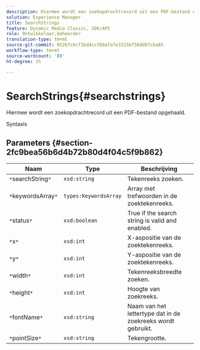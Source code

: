 ```yaml
---
description: Hiermee wordt een zoekopdrachtrecord uit een PDF-bestand opgehaald.
solution: Experience Manager
title: SearchStrings
feature: Dynamic Media Classic, SDK/API
role: Ontwikkelaar,beheerder
translation-type: tm+mt
source-git-commit: 052bfcbcf1bd4ccf60afa7e3325bf58dd07cba85
workflow-type: tm+mt
source-wordcount: '89'
ht-degree: 1%

---
```



# SearchStrings{#searchstrings}

Hiermee wordt een zoekopdrachtrecord uit een PDF-bestand opgehaald.

Syntaxis

## Parameters {#section-2fc9bea56b6d4b72b80d4f04c5f9b862}

| Naam | Type | Beschrijving |
|---|---|---|
| `*`searchString`*` | `xsd:string` | Tekenreeks zoeken. |
| `*`keywordsArray`*` | `types:KeywordsArray` | Array met trefwoorden in de zoektekenreeks. |
| `*`status`*` | `xsd:boolean` | True if the search string is valid and enabled. |
| `*`x`*` | `xsd:int` | X-aspositie van de zoektekenreeks. |
| `*`y`*` | `xsd:int` | Y-aspositie van de zoektekenreeks. |
| `*`width`*` | `xsd:int` | Tekenreeksbreedte zoeken. |
| `*`height`*` | `xsd:int` | Hoogte van zoekreeks. |
| `*`fontName`*` | `xsd:string` | Naam van het lettertype dat in de zoekreeks wordt gebruikt. |
| `*`pointSize`*` | `xsd:string` | Tekengrootte. |

